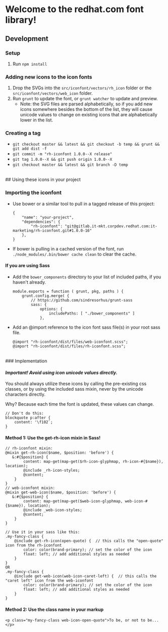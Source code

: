 # Welcome to the redhat.com font library!


## Development

### Setup

1. Run `npm install`


### Adding new icons to the icon fonts

1. Drop the SVGs into the `src/iconfont/vectors/rh_icon` folder or the `src/iconfont/vectors/web_icon` folder.
2. Run `grunt` to update the font, or `grunt watcher` to update and preview.
    - Note: the SVG files are parsed alphabetically, so if you add new icons somewhere besides the bottom of the list, they will cause unicode values to change on existing icons that are alphabetically lower in the list.


### Creating a tag

*  `git checkout master && latest && git checkout -b temp && grunt && git add dist -f`
*  `git commit -m "rh-iconfont 1.0.0--X release"`
*  `git tag 1.0.0--X && git push origin 1.0.0--X`
*  `git checkout master && latest && git branch -D temp`

<br/>
## Using these icons in your project

### Importing the iconfont

* Use bower or a similar tool to pull in a tagged release of this project:

	```
	{
	    "name": "your-project",
	    "dependencies": {
	        "rh-iconfont": "git@gitlab.it-mkt.corpdev.redhat.com:it-marketing/rh-iconfont.git#1.0.0-16"
	    },
	}
	```

* If bower is pulling in a cached version of the font, run `./node_modules/.bin/bower cache clean` to clear the cache.

#### If you are using Sass

* Add the `bower_components` directory to your list of included paths, if you haven't already.

	```
	module.exports = function ( grunt, pkg, paths ) {
	    grunt.config.merge( {
	        // https://github.com/sindresorhus/grunt-sass
	        sass: {
	            options: {
	                includePaths: [ "./bower_components" ]
	            },
	```

* Add an @import reference to the icon font sass file(s) in your root sass file.

	```
	@import "rh-iconfont/dist/files/web-iconfont.scss";
	@import "rh-iconfont/dist/files/rh-iconfont.scss";
	```

<br/>
### Implementation

#### *Important! Avoid using icon unicode values directly.*

You should always utilize these icons by calling the pre-existing css classes, or by using the included sass mixin, never by the unicode characters directly.

Why? Because each time the font is updated, these values can change.

```
// Don't do this:
blockquote p:after {
    content: '\f102`;
}
```

#### Method 1: Use the get-rh-icon mixin in Sass!

```
// rh-iconfont mixin:
@mixin get-rh-icon($name, $position: 'before') {
   &:#{$position} {
        content: map-get(map-get($rh-icon-glyphmap, rh-icon-#{$name}), location);
        @include _rh-icon-styles;
        @content;
    }
}
// web-iconfont mixin:
@mixin get-web-icon($name, $position: 'before') {
   &:#{$position} {
        content: map-get(map-get($web-icon-glyphmap, web-icon-#{$name}), location);
        @include _web-icon-styles;
        @content;
    }
}

// Use it in your sass like this:
.my-fancy-class {
    @include get-rh-icon(open-quote) {  // this calls the "open-quote" icon from the rh-iconfont
        color: color(brand-primary); // set the color of the icon
        float: left; // add additional styles as needed
    }
}
OR
.my-fancy-class {
    @include get-web-icon(web-icon-caret-left) {  // this calls the "caret left" icon from the web-iconfont
        color: color(brand-primary); // set the color of the icon
        float: left; // add additional styles as needed
    }
}
```
#### Method 2: Use the class name in your markup

```
<p class="my-fancy-class web-icon-open-quote">To be, or not to be...</p>
```

